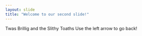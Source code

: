 ```yaml
---
layout: slide
title: "Welcome to our second slide!"
---
```

Twas Brillig and the Slithy Toaths
Use the left arrow to go back!

